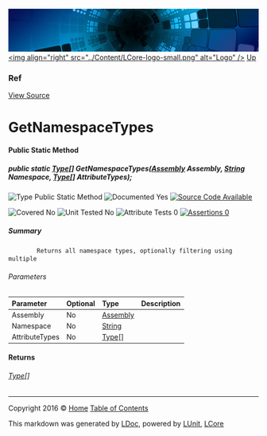 ![](../Content/LCore-banner-small.png "")
[&lt;img align=&quot;right&quot; src=&quot;../Content/LCore-logo-small.png&quot; alt=&quot;Logo&quot; /&gt;](../../README.md)
[Up](Ref.md)

### Ref
[View Source](../Extensions/Methods/L.cs)

# GetNamespaceTypes

#### Public Static Method

##### public static <a href="https://msdn.microsoft.com/en-us/library/system.type.aspx" alt="">Type</a>[] GetNamespaceTypes(<a href="https://msdn.microsoft.com/en-us/library/system.reflection.assembly.aspx" alt="">Assembly</a> Assembly, <a href="https://msdn.microsoft.com/en-us/library/system.string.aspx" alt="">String</a> Namespace, <a href="https://msdn.microsoft.com/en-us/library/system.type.aspx" alt="">Type</a>[] AttributeTypes);

![Type Public Static Method](http://b.repl.ca/v1/Type-Public%20Static%20Method-blue.png "")     ![Documented Yes](http://b.repl.ca/v1/Documented-Yes-brightgreen.png "") [![Source Code Available](http://b.repl.ca/v1/Source%20Code-Available-brightgreen.png "")](../Extensions/Methods/L.cs#L)

![Covered No](http://b.repl.ca/v1/Covered-No-red.png "") ![Unit Tested No](http://b.repl.ca/v1/Unit%20Tested-No-lightgrey.png "") ![Attribute Tests 0](http://b.repl.ca/v1/Attribute%20Tests-0-lightgrey.png "") [![Assertions 0](http://b.repl.ca/v1/Assertions-0-lightgrey.png "")](../Extensions/Methods/L.cs)

##### Summary

            Returns all namespace types, optionally filtering using multiple 

###### Parameters

Parameter | Optional | Type | Description
:---  | :---  | :---  | :--- 
Assembly | No | [Assembly](https://msdn.microsoft.com/en-us/library/system.reflection.assembly.aspx) | 
Namespace | No | [String](https://msdn.microsoft.com/en-us/library/system.string.aspx) | 
AttributeTypes | No | [Type](https://msdn.microsoft.com/en-us/library/system.type.aspx)[] | 


#### Returns

###### [Type](https://msdn.microsoft.com/en-us/library/system.type.aspx)[]



---

Copyright 2016 &copy; [Home](../../README.md) [Table of Contents](../../TableOfContents.md)

This markdown was generated by [LDoc](https://github.com/CodeSingularity/LDoc), powered by [LUnit](https://github.com/CodeSingularity/LUnit), [LCore](https://github.com/CodeSingularity/LCore)
